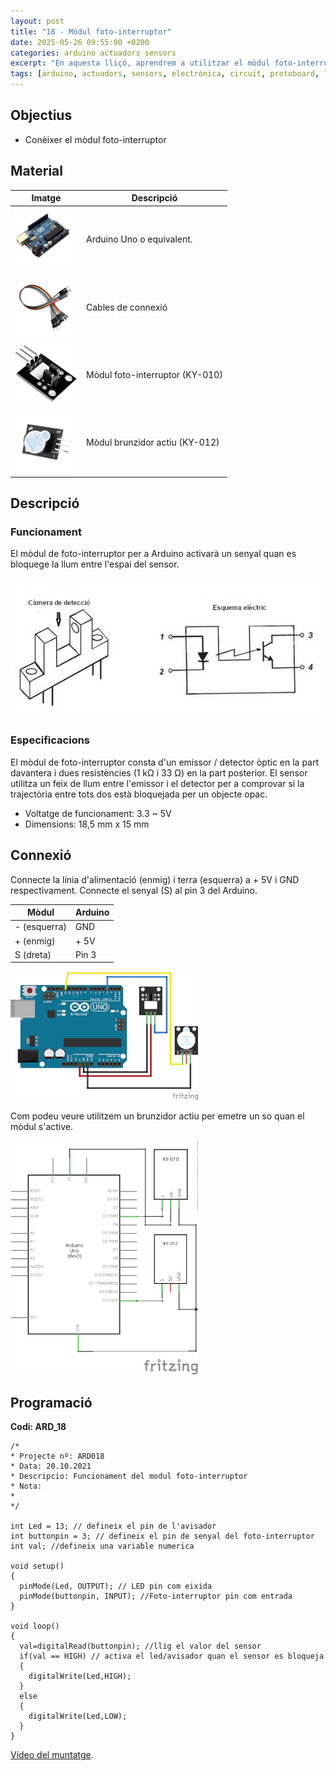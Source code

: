 ```yaml
---
layout: post
title: "18 - Mòdul foto-interruptor"
date: 2025-05-26 09:55:00 +0200
categories: arduino actuadors sensors
excerpt: "En aquesta lliçó, aprendrem a utilitzar el mòdul foto-interruptor."
tags: [arduino, actuadors, sensors, electrònica, circuit, protoboard, led, resistència, potenciòmetre]
---
```


[img1]: /assets/imatges/ard/ard_18_01.jpeg "mòdul-foto-interruptor"
[img2]: /assets/imatges/ard/ard_18_02.png "diagrama-de-muntatge-foto-interruptor"
[img3]: /assets/imatges/ard/ard_18_03.png "esquema-elèctric-foto-interruptor"
[img4]: /assets/imatges/mat/mat_unor3.png "Arduino Uno o compatible"
[img5]: /assets/imatges/mat/mat_cables.png "Cables"
[img6]: /assets/imatges/mat/mat_KY-010.png "KY-010"
[img7]: /assets/imatges/mat/mat_KY-012.png "KY-012"

## Objectius

- Conèixer el mòdul foto-interruptor

## Material

| Imatge | Descripció |
| ------ | ---------- |
| ![Arduino UNO][img4]   | Arduino Uno o equivalent. |
| ![Cables][img5]        | Cables de connexió        |
| ![KY-010][img6]        | Mòdul foto-interruptor (KY-010) |
| ![KY-012][img7]        | Mòdul brunzidor actiu (KY-012)  |

## Descripció

### Funcionament

El mòdul de foto-interruptor per a Arduino activarà un senyal quan es
bloquege la llum entre l'espai del sensor.

![Funcionament foto-interruptor][img1]

### Especificacions

El mòdul de foto-interruptor consta d'un emissor / detector òptic en la
part davantera i dues resistències (1 kΩ i 33 Ω) en la part posterior.
El sensor utilitza un feix de llum entre l'emissor i el detector per a
comprovar si la trajectòria entre tots dos està bloquejada per un
objecte opac.

- Voltatge de funcionament: 3.3 ~ 5V
- Dimensions: 18,5 mm x 15 mm

## Connexió

Connecte la línia d'alimentació (enmig) i terra (esquerra) a + 5V i GND
respectivament. Connecte el senyal (S) al pin 3 del Arduino.

| Mòdul        | Arduino |
| ------------ | ------- |
| - (esquerra) | GND     |
| + (enmig)    | + 5V    |
| S (dreta)    | Pin 3   |

![Diagrama de muntatge foto-interruptor][img2]

Com podeu veure utilitzem un brunzidor actiu per emetre un so quan el
mòdul s'active.

![Esquema elèctric foto-interruptor][img3]

## Programació

**Codi: ARD_18**

```Arduino
/*
* Projecte nº: ARD018
* Data: 20.10.2021
* Descripcio: Funcionament del modul foto-interruptor
* Nota:
*
*/

int Led = 13; // defineix el pin de l'avisador
int buttonpin = 3; // defineix el pin de senyal del foto-interruptor
int val; //defineix una variable numerica

void setup()
{
  pinMode(Led, OUTPUT); // LED pin com eixida
  pinMode(buttonpin, INPUT); //Foto-interruptor pin com entrada
}

void loop()
{
  val=digitalRead(buttonpin); //llig el valor del sensor
  if(val == HIGH) // activa el led/avisador quan el sensor es bloqueja
  {
    digitalWrite(Led,HIGH);
  }
  else
  {
    digitalWrite(Led,LOW);
  }
}
```

[Vídeo del muntatge](https://youtu.be/pT6fdNRQ90s?si=Ilt1G_1hMDBBPxOd).

